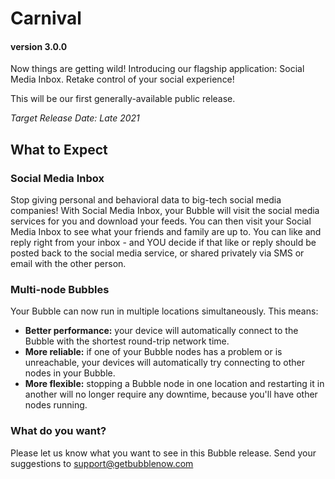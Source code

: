 # Carnival
#### version 3.0.0
Now things are getting wild! Introducing our flagship application: Social Media Inbox.
Retake control of your social experience!

This will be our first generally-available public release.

*Target Release Date: Late 2021*

## What to Expect

### Social Media Inbox
Stop giving personal and behavioral data to big-tech social media companies!
With Social Media Inbox, your Bubble will visit the social media services for you and download your feeds.
You can then visit your Social Media Inbox to see what your friends and family are up to.
You can like and reply right from your inbox - and YOU decide if that like or reply should be posted back
to the social media service, or shared privately via SMS or email with the other person.

### Multi-node Bubbles
Your Bubble can now run in multiple locations simultaneously. This means:
 * **Better performance:** your device will automatically connect to the Bubble with the shortest round-trip network time.
 * **More reliable:** if one of your Bubble nodes has a problem or is unreachable, your devices will automatically try connecting to other nodes in your Bubble.
 * **More flexible:** stopping a Bubble node in one location and restarting it in another will no longer require any downtime, because you'll have other nodes running.

### What do you want?
Please let us know what you want to see in this Bubble release.
Send your suggestions to support@getbubblenow.com
